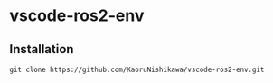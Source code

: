 # vscode-ros2-env

## Installation

```shell
git clone https://github.com/KaoruNishikawa/vscode-ros2-env.git
```
